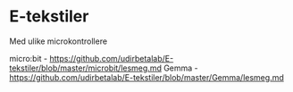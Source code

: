 # E-tekstiler 

Med ulike microkontrollere

micro:bit - https://github.com/udirbetalab/E-tekstiler/blob/master/microbit/lesmeg.md
Gemma - https://github.com/udirbetalab/E-tekstiler/blob/master/Gemma/lesmeg.md
